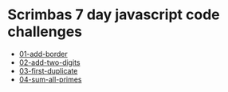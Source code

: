 # Scrimbas 7 day javascript code challenges

- [01-add-border](./01-add-border/readme.md)
- [02-add-two-digits](./02-add-two-digits/readme.md)
- [03-first-duplicate](./03-first-duplicate/readme.md)
- [04-sum-all-primes](./04-sum-all-primes/readme.md)